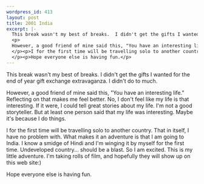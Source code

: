 ```yaml
--- 
wordpress_id: 413
layout: post
title: 2001 India
excerpt: |-
  This break wasn't my best of breaks.  I didn't get the gifts I wanted for the end of year gift exchange extravaganza.  I didn't do to much.
  <p>
  However, a good friend of mine said this, "You have an interesting life."  Reflecting on that makes me feel better.  No, I don't feel like my life is that interesting.  If it were, I could tell great stories about my life.  I'm not a good storyteller.  But at least one person said that my life was interesting.  Maybe it's because I do things.
  </p><p>I for the first time will be travelling solo to another country.  That in itself, I have no problem with.  What makes it an adventure is that I am going to India.  I know a smidge of Hindi and I'm winging it by myself for the first time.  Undeveloped country... should be a blast.  So I am excited.  This is my little adventure.  I'm taking rolls of film, and hopefully they will show up on this web site:)
  </p><p>Hope everyone else is having fun.</p>
---
```

This break wasn't my best of breaks.  I didn't get the gifts I wanted for the end of year gift exchange extravaganza.  I didn't do to much.
<p>
However, a good friend of mine said this, "You have an interesting life."  Reflecting on that makes me feel better.  No, I don't feel like my life is that interesting.  If it were, I could tell great stories about my life.  I'm not a good storyteller.  But at least one person said that my life was interesting.  Maybe it's because I do things.
</p><p>I for the first time will be travelling solo to another country.  That in itself, I have no problem with.  What makes it an adventure is that I am going to India.  I know a smidge of Hindi and I'm winging it by myself for the first time.  Undeveloped country... should be a blast.  So I am excited.  This is my little adventure.  I'm taking rolls of film, and hopefully they will show up on this web site:)
</p><p>Hope everyone else is having fun.</p>
